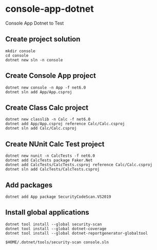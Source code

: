 # console-app-dotnet
Console App Dotnet to Test

## Create project solution

```
mkdir console
cd console
dotnet new sln -n console
```

## Create Console App project

```
dotnet new console -n App -f net6.0
dotnet sln add App/App.csproj
```

## Create Class Calc project

```
dotnet new classlib -n Calc -f net6.0
dotnet add App/App.csproj reference Calc/Calc.csproj
dotnet sln add Calc/Calc.csproj
```

## Create NUnit Calc Test project

```
dotnet new nunit -n CalcTests -f net6.0
dotnet add CalcTests package Faker.Net
dotnet add CalcTests/CalcTests.csproj reference Calc/Calc.csproj
dotnet sln add CalcTests/CalcTests.csproj
```

## Add packages

```
dotnet add App package SecurityCodeScan.VS2019
```

## Install global applications

```
dotnet tool install --global security-scan
dotnet tool install --global dotnet-coverage
dotnet tool install --global dotnet-reportgenerator-globaltool
```

```
$HOME/.dotnet/tools/security-scan console.sln
```


